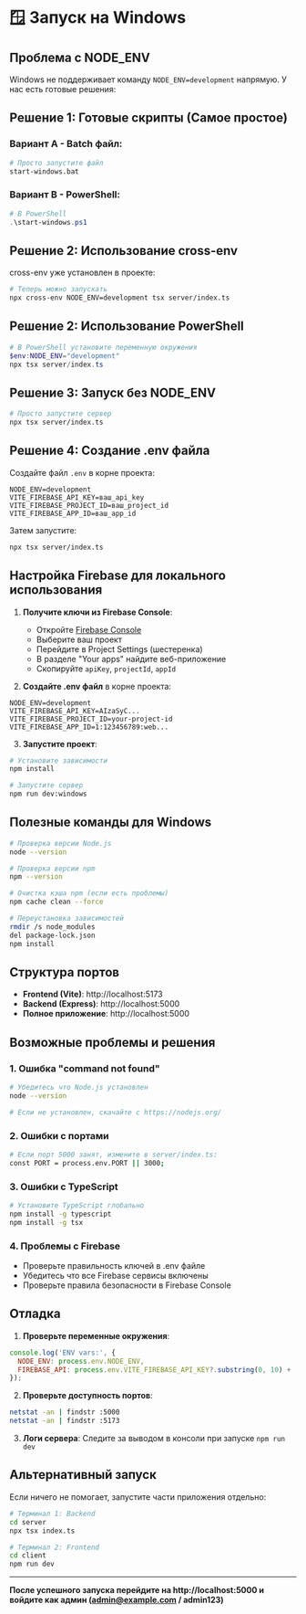# 🪟 Запуск на Windows

## Проблема с NODE_ENV

Windows не поддерживает команду `NODE_ENV=development` напрямую. У нас есть готовые решения:

## Решение 1: Готовые скрипты (Самое простое)

### Вариант A - Batch файл:
```bash
# Просто запустите файл
start-windows.bat
```

### Вариант B - PowerShell:
```powershell
# В PowerShell
.\start-windows.ps1
```

## Решение 2: Использование cross-env

cross-env уже установлен в проекте:

```bash
# Теперь можно запускать
npx cross-env NODE_ENV=development tsx server/index.ts
```

## Решение 2: Использование PowerShell

```powershell
# В PowerShell установите переменную окружения
$env:NODE_ENV="development"
npx tsx server/index.ts
```

## Решение 3: Запуск без NODE_ENV

```bash
# Просто запустите сервер
npx tsx server/index.ts
```

## Решение 4: Создание .env файла

Создайте файл `.env` в корне проекта:

```env
NODE_ENV=development
VITE_FIREBASE_API_KEY=ваш_api_key
VITE_FIREBASE_PROJECT_ID=ваш_project_id
VITE_FIREBASE_APP_ID=ваш_app_id
```

Затем запустите:
```bash
npx tsx server/index.ts
```

## Настройка Firebase для локального использования

1. **Получите ключи из Firebase Console**:
   - Откройте [Firebase Console](https://console.firebase.google.com/)
   - Выберите ваш проект
   - Перейдите в Project Settings (шестеренка)
   - В разделе "Your apps" найдите веб-приложение
   - Скопируйте `apiKey`, `projectId`, `appId`

2. **Создайте .env файл** в корне проекта:

```env
NODE_ENV=development
VITE_FIREBASE_API_KEY=AIzaSyC...
VITE_FIREBASE_PROJECT_ID=your-project-id
VITE_FIREBASE_APP_ID=1:123456789:web...
```

3. **Запустите проект**:

```bash
# Установите зависимости
npm install

# Запустите сервер
npm run dev:windows
```

## Полезные команды для Windows

```bash
# Проверка версии Node.js
node --version

# Проверка версии npm
npm --version

# Очистка кэша npm (если есть проблемы)
npm cache clean --force

# Переустановка зависимостей
rmdir /s node_modules
del package-lock.json
npm install
```

## Структура портов

- **Frontend (Vite)**: http://localhost:5173
- **Backend (Express)**: http://localhost:5000
- **Полное приложение**: http://localhost:5000

## Возможные проблемы и решения

### 1. Ошибка "command not found"
```bash
# Убедитесь что Node.js установлен
node --version

# Если не установлен, скачайте с https://nodejs.org/
```

### 2. Ошибки с портами
```bash
# Если порт 5000 занят, измените в server/index.ts:
const PORT = process.env.PORT || 3000;
```

### 3. Ошибки с TypeScript
```bash
# Установите TypeScript глобально
npm install -g typescript
npm install -g tsx
```

### 4. Проблемы с Firebase
- Проверьте правильность ключей в .env файле
- Убедитесь что все Firebase сервисы включены
- Проверьте правила безопасности в Firebase Console

## Отладка

1. **Проверьте переменные окружения**:
```javascript
console.log('ENV vars:', {
  NODE_ENV: process.env.NODE_ENV,
  FIREBASE_API: process.env.VITE_FIREBASE_API_KEY?.substring(0, 10) + '...'
});
```

2. **Проверьте доступность портов**:
```bash
netstat -an | findstr :5000
netstat -an | findstr :5173
```

3. **Логи сервера**:
Следите за выводом в консоли при запуске `npm run dev`

## Альтернативный запуск

Если ничего не помогает, запустите части приложения отдельно:

```bash
# Терминал 1: Backend
cd server
npx tsx index.ts

# Терминал 2: Frontend
cd client
npm run dev
```

---

**После успешного запуска перейдите на http://localhost:5000 и войдите как админ (admin@example.com / admin123)**